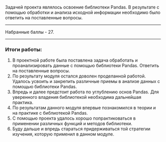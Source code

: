 ﻿Задачей проекта являлось освоение библиотеки Pandas.
В результате с помощью обработки и анализа исходной информации необходимо было ответить на поставленные вопросы.
***

Набранные баллы - 27.
***

### Итоги работы:

1) В проектной работе была поставлена задача обработать и проанализировать данные с помощью библиотеки Pandas. Ответить на поставленные вопросы. 
2) По результату модуля остался доволен проделанной работой. Удалось усвоить и закрепить различные приемы в анализе данных с помощью библиотеки Pandas.
3) Впредь и далее предстоит работа по углублению основ Pandas. Для уверенного владения библиотекой необходима дальнейшая практика.
4) По результатам данного модуля впервые познакомился в теории и на практике с библиотекой Pandas.
5) С помощью проекта удалось хорошо попрактиковаться в применении различных функций и методов библиотеки.
6) Буду дальше и впредь стараться придерживаться той стратегии изучения, которую применил в данном модуле.